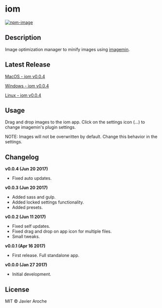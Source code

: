 # iom
[![npm-image](https://img.shields.io/badge/iom-v0.0.4-09bc00.svg)](https://github.com/JavierAroche/iom)

## Description
Image optimization manager to minify images using [imagemin](https://github.com/imagemin/imagemin).

## Latest Release
[MacOS - iom v0.0.4](https://raw.githubusercontent.com/JavierAroche/iom/master/releases/darwin/v0.0.4/iom_v0.0.4.zip)

[Windows - iom v0.0.4](https://raw.githubusercontent.com/JavierAroche/iom/master/releases/win32/v0.0.4/iom_v0.0.4.zip)

[Linux - iom v0.0.4](https://raw.githubusercontent.com/JavierAroche/iom/master/releases/linux/v0.0.4/iom_v0.0.4.zip)

## Usage
Drag and drop images to the iom app. Click on the settings icon (...) to change imagemin's plugin settings.

NOTE: Images will not be overwritten by default. Change this behavior in the settings.

## Changelog
**v0.0.4 (Jun 20 2017)**
* Fixed auto updates.

**v0.0.3 (Jun 20 2017)**
* Added sass and gulp.
* Added locked settings functionality.
* Added presets.

**v0.0.2 (Jun 11 2017)**
* Fixed self updates.
* Fixed drag and drop on app icon for multiple files.
* Small tweaks.

**v0.0.1 (Apr 16 2017)**
* First release. Full standalone app.

**v0.0.0 (Jan 27 2017)**
* Initial development.

## License
MIT © Javier Aroche
